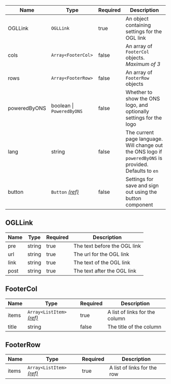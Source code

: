 | Name         | Type                                   | Required | Description                                                                                             |
| ------------ | -------------------------------------- | -------- | ------------------------------------------------------------------------------------------------------- |
| OGLLink      | `OGLLink`                              | true     | An object containing settings for the OGL link                                                          |
| cols         | `Array<FooterCol>`                     | false    | An array of `FooterCol` objects. _Maximum of 3_                                                         |
| rows         | `Array<FooterRow>`                     | false    | An array of `FooterRow` objects                                                                         |
| poweredByONS | boolean &#124; `PoweredByONS`          | false    | Whether to show the ONS logo, and optionally settings for the logo                                      |
| lang         | string                                 | false    | The current page language. Will change out the ONS logo if `poweredByONS` is provided. Defaults to `en` |
| button       | `Button` [_(ref)_](/components/button) | false    | Settings for save and sign out using the button component                                               |

## OGLLink

| Name | Type   | Required | Description                  |
| ---- | ------ | -------- | ---------------------------- |
| pre  | string | true     | The text before the OGL link |
| url  | string | true     | The url for the OGL link     |
| link | string | true     | The text of the OGL link     |
| post | string | true     | The text after the OGL link  |

## FooterCol

| Name  | Type                                                   | Required | Description                    |
| ----- | ------------------------------------------------------ | -------- | ------------------------------ |
| items | `Array<ListItem>` [_(ref)_](/styles/typography/#lists) | true     | A list of links for the column |
| title | string                                                 | false    | The title of the column        |

## FooterRow

| Name  | Type                                                   | Required | Description                 |
| ----- | ------------------------------------------------------ | -------- | --------------------------- |
| items | `Array<ListItem>` [_(ref)_](/styles/typography/#lists) | true     | A list of links for the row |
